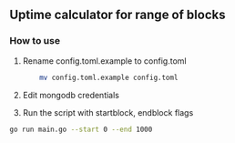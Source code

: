 
## Uptime calculator for range of blocks

### How to use


1. Rename config.toml.example to config.toml
    ```sh
        mv config.toml.example config.toml
    ```
2. Edit mongodb credentials

3. Run the script with startblock, endblock flags

```sh
go run main.go --start 0 --end 1000
```

